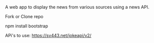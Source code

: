 ﻿A web app to display the news from various sources using a news API.

Fork or Clone repo

npm install bootstrap






APi's to use:
https://sv443.net/jokeapi/v2/
